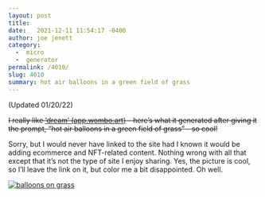 ```yaml
---
layout: post
title:  
date:   2021-12-11 11:54:17 -0400
author: joe jenett
category:
  -  micro
  -  generator
permalink: /4010/
slug: 4010
summary: hot air balloons in a green field of grass
---
```

<p>(Updated 01/20/22)</p>

<p style="text-decoration:line-through;">I really like <a title="‘dream’ (app.wombo.art)" href="https://app.wombo.art/">‘dream’ (app.wombo.art)</a> - here’s what it generated after giving it the prompt, “hot air balloons in a green field of grass” - so cool!</p>
<p>Sorry, but I would never have linked to the site had I known it would be adding ecommerce and NFT-related content. Nothing wrong with all that except that it’s not the type of site I enjoy sharing. Yes, the picture is cool, so I’ll leave the link on it, but color me a bit disappointed. Oh well. </p>
<p><a title="‘dream’ (app.wombo.art)" href="https://app.wombo.art/"><img src="https://simply.jenett.org//images/balloons_on_grass.png" alt="balloons on grass" /></a></p>
